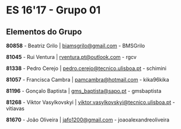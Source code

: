 # ES 16'17 - Grupo 01

## Elementos do Grupo

**80858** - Beatriz Grilo | biamsgrilo@gmail.com - BMSGrilo

**81045** - Rui Ventura | rventura.pt@outlook.com - rgcv

**81338** - Pedro Cerejo | pedro.cerejo@tecnico.ulisboa.pt - schimini

**81057** - Francisca Cambra | pamcambra@hotmail.com - kika96kika

**81196** - Gonçalo Baptista | gms_baptista@sapo.pt - gmsbaptista

**81268** - Viktor Vasylkovskyi | viktor.vasylkovskyi@tecnico.ulisboa.pt - vitiavas

**81670** - João Oliveira | jafo1200@gmail.com - joaoalexandreoliveira